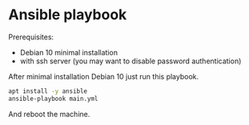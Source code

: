 # Ansible playbook

Prerequisites:

- Debian 10 minimal installation
- with ssh server (you may want to disable password authentication)

After minimal installation Debian 10 just run this playbook.

```bash
apt install -y ansible
ansible-playbook main.yml
```

And reboot the machine.
